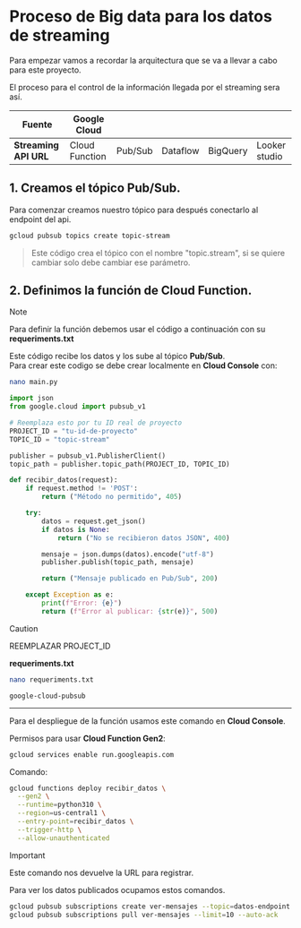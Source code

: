 
# Proceso de **Big data** para los datos de streaming

Para empezar vamos a recordar la arquitectura que se va a llevar a cabo para este proyecto.

El proceso para el control de la información llegada por el streaming sera así.

| Fuente | Google Cloud | | | | |
|-----------------------|----------------|---------|----------|----------|---------------|
|  **Streaming API URL**  | Cloud Function | Pub/Sub | Dataflow | BigQuery | Looker studio |

## 1. Creamos el tópico **Pub/Sub**.

Para comenzar creamos nuestro tópico para después conectarlo al endpoint del api.

```bash
gcloud pubsub topics create topic-stream
```

> Este código crea el tópico con el nombre "topic.stream", si se quiere cambiar solo debe cambiar ese parámetro.

## 2. Definimos la función de **Cloud Function**. 
> [!NOTE]
> Para definir la función debemos usar el código a continuación con su **requeriments.txt**

Este código recibe los datos y los sube al tópico **Pub/Sub**.  
Para crear este codigo se debe crear localmente en **Cloud Console** con:
```bash
nano main.py
```
```python
import json
from google.cloud import pubsub_v1

# Reemplaza esto por tu ID real de proyecto
PROJECT_ID = "tu-id-de-proyecto"
TOPIC_ID = "topic-stream"

publisher = pubsub_v1.PublisherClient()
topic_path = publisher.topic_path(PROJECT_ID, TOPIC_ID)

def recibir_datos(request):
    if request.method != 'POST':
        return ("Método no permitido", 405)

    try:
        datos = request.get_json()
        if datos is None:
            return ("No se recibieron datos JSON", 400)

        mensaje = json.dumps(datos).encode("utf-8")
        publisher.publish(topic_path, mensaje)

        return ("Mensaje publicado en Pub/Sub", 200)

    except Exception as e:
        print(f"Error: {e}")
        return (f"Error al publicar: {str(e)}", 500)
```
> [!CAUTION]
> REEMPLAZAR PROJECT_ID

**requeriments.txt**
```bash
nano requeriments.txt
```
```requeriments
google-cloud-pubsub
```
---
Para el despliegue de la función usamos este comando en **Cloud Console**.  

Permisos para usar **Cloud Function Gen2**:
```bash
gcloud services enable run.googleapis.com
```
Comando:
```bash
gcloud functions deploy recibir_datos \
  --gen2 \
  --runtime=python310 \
  --region=us-central1 \
  --entry-point=recibir_datos \
  --trigger-http \
  --allow-unauthenticated
```
> [!IMPORTANT]
> Este comando nos devuelve la URL para registrar.

Para ver los datos publicados ocupamos estos comandos.
```bash
gcloud pubsub subscriptions create ver-mensajes --topic=datos-endpoint
gcloud pubsub subscriptions pull ver-mensajes --limit=10 --auto-ack
```
